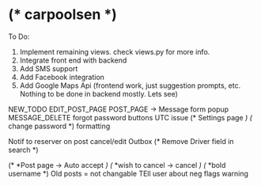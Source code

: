 (* carpoolsen *)
==========
To Do:

1. Implement remaining views. check views.py for more info.
2. Integrate front end with backend
3. Add SMS support
4. Add Facebook integration
5. Add Google Maps Api (frontend work, just suggestion prompts, etc. Nothing to be done in backend mostly. Lets see)


NEW_TODO
EDIT_POST_PAGE
POST_PAGE -> Message form popup
MESSAGE_DELETE
forgot password buttons
UTC issue
(* Settings page *)
(* change password *)
formatting

Notif to reserver on post cancel/edit
Outbox
(* Remove Driver field in search *)


(* *Post page -> Auto accept *)
(* *wish to cancel -> cancel *)
(* *bold username *)
Old posts = not changable
TEll user about neg flags warning